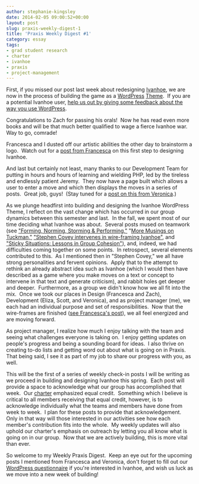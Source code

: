 ```yaml
---
author: stephanie-kingsley
date: 2014-02-05 09:00:52+00:00
layout: post
slug: praxis-weekly-digest-1
title: 'Praxis Weekly Digest #1'
category: essay
tags:
- grad student research
- charter
- ivanhoe
- praxis
- project-management
---
```


First, if you missed our post last week about redesigning [Ivanhoe](http://www.ivanhoegame.org/?page_id=21), we are now in the process of building the game as a [WordPress](http://wordpress.org/) [Theme](http://wordpress.org/themes/).  If you are a potential Ivanhoe user, [help us out by giving some feedback about the way you use WordPress](https://scholarslab.org/grad-student-research/potential-ivanhoe-users/).

Congratulations to Zach for passing his orals!  Now he has read even more books and will be that much better qualified to wage a fierce Ivanhoe war.  Way to go, comrade!

Francesca and I dusted off our artistic abilities the other day to brainstorm a logo.  Watch out for a [post from Francesca](https://scholarslab.org/grad-student-research/websites-media-buttons-and-logos-oh-my/) on this first step to designing Ivanhoe.

And last but certainly not least, many thanks to our Development Team for putting in hours and hours of learning and wielding PHP, led by the tireless and endlessly patient Jeremy.  They now have a page built which allows a user to enter a move and which then displays the moves in a series of posts.  Great job, guys!  (Stay tuned for a [post on this from Veronica](https://scholarslab.org/grad-student-research/foreign-languages-and-ivanhoe-progress/).)

As we plunge headfirst into building and designing the Ivanhoe WordPress Theme, I reflect on the vast change which has occurred in our group dynamics between this semester and last.  In the fall, we spent most of our time deciding what Ivanhoe was about.  Several posts mused on teamwork (see ["Forming, Norming, Storming & Performing,"](https://scholarslab.org/grad-student-research/forming-norming-storming-performing/) "[More Musings on Tuckman,"](https://scholarslab.org/grad-student-research/more-musings-on-tuckman/) ["Stephen Covey intervenes in wire-framing Ivanhoe"](https://scholarslab.org/grad-student-research/stephen-covey-intervenes-in-wire-framing-ivanhoe/), and ["Sticky Situations: Lessons in Group Cohesion"](https://scholarslab.org/grad-student-research/sticky-situations-lessons-group-cohesion/)), and, indeed, we had difficulties coming together on some points.  In retrospect, several elements contributed to this.  As I mentioned then in "Stephen Covey," we all have strong personalities and fervent opinions.  Apply that to the attempt to rethink an already abstract idea such as Ivanhoe (which I would then have described as a game where you make moves on a text or concept to intervene in that text and generate criticism), and rabbit holes get deeper and deeper.  Furthermore, as a group we didn't know how we all fit into the mix.  Once we took our places in Design (Francesca and Zach), Development (Eliza, Scott, and Veronica), and as project manager (me), we each had an individual purpose and set of responsibilities.  Now that the wire-frames are finished ([see Francesca's post](https://scholarslab.org/grad-student-research/wireframing-fun/)), we all feel energized and are moving forward.

As project manager, I realize how much I enjoy talking with the team and seeing what challenges everyone is taking on.  I enjoy getting updates on people's progress and being a sounding board for ideas.  I also thrive on creating to-do lists and getting word out about what is going on in Praxis.  That being said, I see it as part of my job to share our progress with you, as well.

This will be the first of a series of weekly check-in posts I will be writing as we proceed in building and designing Ivanhoe this spring.  Each post will provide a space to acknowledge what our group has accomplished that week.  Our [charter](https://praxis.scholarslab.org/charter) emphasized equal credit.  Something which I believe is critical to all members receiving that equal credit, however, is to acknowledge individually what the teams and members have done from week to week.  I plan for these posts to provide that acknowledgement.  Only in that way will those interested in our activities see how each member's contribution fits into the whole.  My weekly updates will also uphold our charter's emphasis on outreach by letting you all know what is going on in our group.  Now that we are actively building, this is more vital than ever.

So welcome to my Weekly Praxis Digest.  Keep an eye out for the upcoming posts I mentioned from Francesca and Veronica, don't forget to fill out our [WordPress questionnaire](https://scholarslab.org/grad-student-research/potential-ivanhoe-users/) if you're interested in Ivanhoe, and wish us luck as we move into a new week of building!

